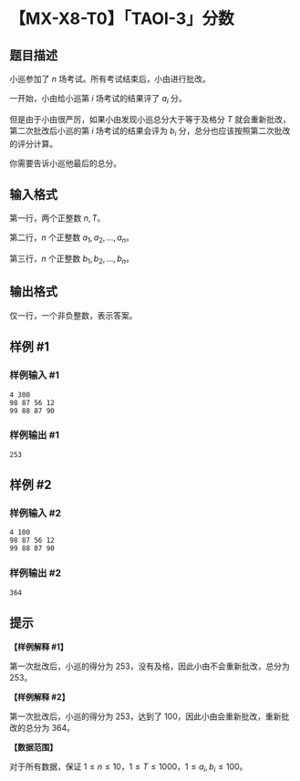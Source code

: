 # 【MX-X8-T0】「TAOI-3」分数

## 题目描述

小巡参加了 $n$ 场考试。所有考试结束后，小由进行批改。

一开始，小由给小巡第 $i$ 场考试的结果评了 $a_i$ 分。

但是由于小由很严厉，如果小由发现小巡总分大于等于及格分 $T$ 就会重新批改，第二次批改后小巡的第 $i$ 场考试的结果会评为 $b_i$ 分，总分也应该按照第二次批改的评分计算。

你需要告诉小巡他最后的总分。

## 输入格式

第一行，两个正整数 $n,T$。

第二行，$n$ 个正整数 $a_1,a_2,\dots,a_n$。

第三行，$n$ 个正整数 $b_1,b_2,\dots,b_n$。

## 输出格式

仅一行，一个非负整数，表示答案。

## 样例 #1

### 样例输入 #1

```
4 300
98 87 56 12
99 88 87 90
```

### 样例输出 #1

```
253
```

## 样例 #2

### 样例输入 #2

```
4 100
98 87 56 12
99 88 87 90
```

### 样例输出 #2

```
364
```

## 提示

**【样例解释 #1】**

第一次批改后，小巡的得分为 $253$，没有及格，因此小由不会重新批改，总分为 $253$。

**【样例解释 #2】**

第一次批改后，小巡的得分为 $253$，达到了 $100$，因此小由会重新批改，重新批改的总分为 $364$。

**【数据范围】**

对于所有数据，保证 $1\leq n\leq 10$，$1\leq T\leq 1000$，$1\leq a_i,b_i\leq 100$。
